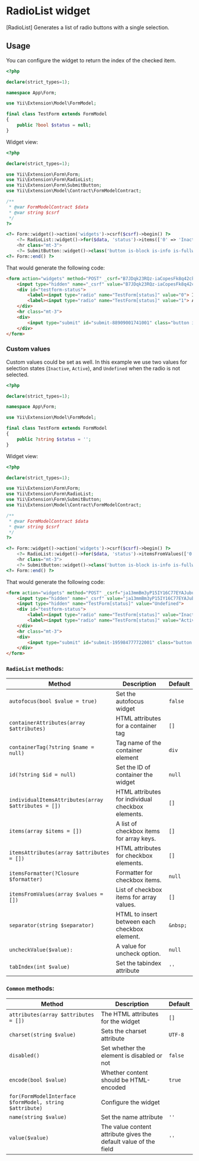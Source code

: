 # RadioList widget

[RadioList] Generates a list of radio buttons with a single selection.

## Usage

You can configure the widget to return the index of the checked item.

```php
<?php

declare(strict_types=1);

namespace App\Form;

use Yii\Extension\Model\FormModel;

final class TestForm extends FormModel
{
    public ?bool $status = null;
}
```

Widget view:

```php
<?php

declare(strict_types=1);

use Yii\Extension\Form\Form;
use Yii\Extension\Form\RadioList;
use Yii\Extension\Form\SubmitButton;
use Yii\Extension\Model\Contract\FormModelContract;

/**
 * @var FormModelContract $data
 * @var string $csrf
 */
?>

<?= Form::widget()->action('widgets')->csrf($csrf)->begin() ?>
    <?= RadioList::widget()->for($data, 'status')->items(['0' => 'Inactive', '1' => 'Active']) ?>
    <hr class="mt-3">
    <?= SubmitButton::widget()->class('button is-block is-info is-fullwidth')->value('Save') ?>
<?= Form::end() ?>
```

That would generate the following code:

```HTML
<form action="widgets" method="POST" _csrf="B7JDqk23RQz-iaCopesFk8q42ckOCtOrtpgPJKYb8Y5fxjHCe9o_SLfC_5vKtDD5qPmagjhD4eP9ymJ310SQvg==">
    <input type="hidden" name="_csrf" value="B7JDqk23RQz-iaCopesFk8q42ckOCtOrtpgPJKYb8Y5fxjHCe9o_SLfC_5vKtDD5qPmagjhD4eP9ymJ310SQvg==">
    <div id="testform-status">
        <label><input type="radio" name="TestForm[status]" value="0"> Inactive</label>
        <label><input type="radio" name="TestForm[status]" value="1"> Active</label>
    </div>
    <hr class="mt-3">
    <div>
        <input type="submit" id="submit-88909001741001" class="button is-block is-info is-fullwidth" name="submit-88909001741001" value="Save">
    </div>
</form>
```

### Custom values 

Custom values could be set as well. In this example we use two values for selection states (`Inactive`, `Active`), and `Undefined` when the radio is not selected.

```php
<?php

declare(strict_types=1);

namespace App\Form;

use Yii\Extension\Model\FormModel;

final class TestForm extends FormModel
{
    public ?string $status = '';
}
```

Widget view:

```php
<?php

declare(strict_types=1);

use Yii\Extension\Form\Form;
use Yii\Extension\Form\RadioList;
use Yii\Extension\Form\SubmitButton;
use Yii\Extension\Model\Contract\FormModelContract;

/**
 * @var FormModelContract $data
 * @var string $csrf
 */
?>

<?= Form::widget()->action('widgets')->csrf($csrf)->begin() ?>
    <?= RadioList::widget()->for($data, 'status')->itemsFromValues(['0' => 'Inactive', '1' => 'Active'])->uncheckValue('Undefined') ?>
    <hr class="mt-3">
    <?= SubmitButton::widget()->class('button is-block is-info is-fullwidth')->value('Save') ?>
<?= Form::end() ?>
```

That would generate the following code:

```HTML
<form action="widgets" method="POST" _csrf="ja13mmBm3yP15IY16C77EYAJubug3MXnmMv_QcKYl2DV2QXyVgulZ7yv2QaHcc574kj68JaV96_TmZISs8f2UA==">
    <input type="hidden" name="_csrf" value="ja13mmBm3yP15IY16C77EYAJubug3MXnmMv_QcKYl2DV2QXyVgulZ7yv2QaHcc574kj68JaV96_TmZISs8f2UA==">
    <input type="hidden" name="TestForm[status]" value="Undefined">
    <div id="testform-status">
        <label><input type="radio" name="TestForm[status]" value="Inactive"> Inactive</label>
        <label><input type="radio" name="TestForm[status]" value="Active"> Active</label>
    </div>
    <hr class="mt-3">
    <div>
        <input type="submit" id="submit-195984777722001" class="button is-block is-info is-fullwidth" name="submit-195984777722001" value="Save">
    </div>
</form>
```

### `RadioList` methods: 

| Method                                              | Description                                       | Default  |
|-----------------------------------------------------|---------------------------------------------------|----------|
| `autofocus(bool $value = true)`                     | Set the autofocus widget                          | `false`  |
| `containerAttributes(array $attributes)`            | HTML attributes for a container tag               | `[]`     |
| `containerTag(?string $name = null)`                | Tag name of the container element                 | `div`    |
| `id(?string $id = null)`                            | Set the ID of container the widget                | `null`   |
| `individualItemsAttributes(array $attributes = [])` | HTML attributes for individual checkbox elements. | `[]`     |
| `items(array $items = [])`                          | A list of checkbox items for array keys.          | `[]`     |
| `itemsAttributes(array $attributes = [])`           | HTML attributes for checkbox elements.            | `[]`     |
| `itemsFormatter(?Closure $formatter)`               | Formatter for checkbox items.                     | `null`   |
| `itemsFromValues(array $values = [])`               | List of checkbox items for array values.          | `[]`     |
| `separator(string $separator)`                      | HTML to insert between each checkbox element.     | `&nbsp;` |
| `uncheckValue($value):`                             | A value for uncheck option.                       | `null`   |
| `tabIndex(int $value)`                              | Set the tabindex attribute                        | `''`     |

### `Common` methods:

| Method                                                  | Description                                                      | Default |
|---------------------------------------------------------|------------------------------------------------------------------|---------|
| `attributes(array $attributes = [])`                    | The HTML attributes for the widget                               | `[]`    |
| `charset(string $value)`                                | Sets the charset attribute                                       | `UTF-8` |
| `disabled()`                                            | Set whether the element is disabled or not                       | `false` |
| `encode(bool $value)`                                   | Whether content should be HTML-encoded                           | `true`  |
| `for(FormModelInterface $formModel, string $attribute)` | Configure the widget                                             |         |
| `name(string $value)`                                   | Set the name attribute                                           | `''`    |
| `value($value)`                                         | The value content attribute gives the default value of the field | `''`    |
